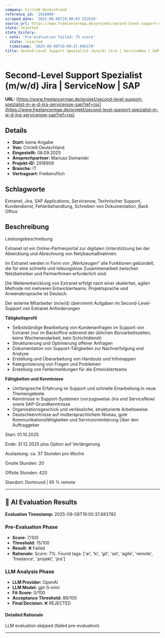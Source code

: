 ```yaml
---
company: Circle8 Deutschland
reference_id: '2916909'
scraped_date: '2025-09-08T19:00:03.552639'
source_url: https://www.freelancermap.de/projekt/second-level-support-spezialist-m-w-d-jira-servicenow-sap?ref=rss
state: rejected
state_history:
- note: 'Pre-evaluation failed: 7% score'
  state: rejected
  timestamp: '2025-09-08T19:00:37.686179'
title: Second-Level Support Spezialist (m/w/d) Jira | ServiceNow | SAP
---
```



# Second-Level Support Spezialist (m/w/d) Jira | ServiceNow | SAP
**URL:** [https://www.freelancermap.de/projekt/second-level-support-spezialist-m-w-d-jira-servicenow-sap?ref=rss](https://www.freelancermap.de/projekt/second-level-support-spezialist-m-w-d-jira-servicenow-sap?ref=rss)
## Details
- **Start:** keine Angabe
- **Von:** Circle8 Deutschland
- **Eingestellt:** 08.09.2025
- **Ansprechpartner:** Mariusz Domanski
- **Projekt-ID:** 2916909
- **Branche:** IT
- **Vertragsart:** Freiberuflich

## Schlagworte
Extranet, Jira, SAP Applications, Servicenow, Technischer Support, Kundendienst, Fehlerbehandlung, Schreiben von Dokumentation, Back Office

## Beschreibung
Leistungsbeschreibung

Extranet ist ein Online-Partnerportal zur digitalen Unterstützung bei der Abwicklung und Abrechnung von Netzbaumaßnahmen.

Im Extranet werden in Form von „Werkzeugen“ alle Funktionen gebündelt, die für eine schnelle und reibungslose Zusammenarbeit zwischen Netzbetreiber und Partnerfirmen erforderlich sind.

Die Weiterentwicklung von Extranet erfolgt nach einer skalierten, agilen Methode mit mehreren Entwicklerteams. Projektsprache und Anwendersprache ist Deutsch.

Der externe Mitarbeiter (m/w/d) übernimmt Aufgaben im Second-Level-Support von Extranet
Anforderungen

**Tätigkeitsprofil**

- Selbstständige Bearbeitung von Kundenanfragen im Support von Extranet (nur im Backoffice während der üblichen Büroarbeitszeiten, keine Wochenendarbeit, kein Schichtdienst)
- Strukturierung und Optimierung offener Anfragen
- Dokumentation von Support-Tätigkeiten zur Nachverfolgung und Analyse
- Erstellung und Überarbeitung von Handouts und Infomappen
- Kategorisierung von Fragen und Problemen
- Erstellung von Fehlermeldungen für die Entwicklerteams

**Fähigkeiten und Kenntnisse**

- Umfangreiche Erfahrung im Support und schnelle Einarbeitung in neue Themengebiete
- Kenntnisse in Support-Systemen (vorzugsweise Jira und ServiceNow) sowie SAP-Grundkenntnisse
- Organisationsgeschick und verlässliche, strukturierte Arbeitsweise
- Deutschkenntnisse auf muttersprachlichem Niveau, gute Kommunikationsfähigkeiten und Serviceorientierung
Über den Auftraggeber

Start: 01.10.2025

Ende: 31.12.2025 plus Option auf Verlängerung

Auslastung: ca. 37 Stunden pro Woche

Onsite Stunden: 20

Offsite Stunden: 420

Standort: Dortmund | 95 % remote

---

## 🤖 AI Evaluation Results

**Evaluation Timestamp:** 2025-09-08T19:00:37.683782

### Pre-Evaluation Phase
- **Score:** 7/100
- **Threshold:** 15/100
- **Result:** ❌ Failed
- **Rationale:** Score: 7%. Found tags: ['ai', 'ki', 'git', 'ssl', 'agile', 'remote', 'freelance', 'projekt', 'jira']

### LLM Analysis Phase
- **LLM Provider:** OpenAI
- **LLM Model:** gpt-5-mini
- **Fit Score:** 0/100
- **Acceptance Threshold:** 89/100
- **Final Decision:** ❌ REJECTED

#### Detailed Rationale
LLM evaluation skipped (failed pre-evaluation)

---
